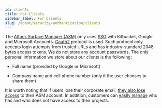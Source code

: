 ```yaml
---
id: clients
title: For Clients
sidebar_label: For Clients
slug: /about/security/authentication/clients
---
```


The [Attack Surface Manager (ASM)](https://app.fluidattacks.com/)
only uses [SSO](https://en.wikipedia.org/wiki/Single_sign-on)
with Bitbucket,
Google and Microsoft Accounts.
[Oauth2](https://oauth.net/2/) protocol is used.
Such protocol
only accepts login attempts
from trusted URLs
and has industry-standard 2048 bytes access tokens.
We do not store any account passwords.
The only personal information we store about our clients is the following:

- Full name (provided by Google or Microsoft)

- Company name and cell phone number
  (only if the user chooses to share them)

It is worth noting that
if users lose their corporate email,
[they also lose access](/criteria/requirements/114)
to their ASM account.
In addition,
customers can [easily manage](/criteria/requirements/034)
who has and who does not have
access to their projects.
